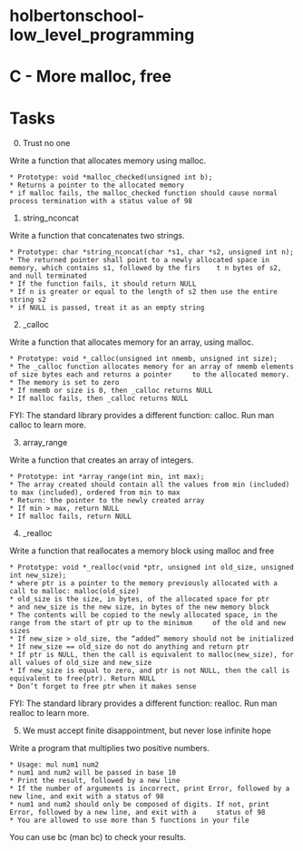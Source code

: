 # holbertonschool-low_level_programming

# C - More malloc, free

# Tasks

0. Trust no one

Write a function that allocates memory using malloc.

	* Prototype: void *malloc_checked(unsigned int b);
	* Returns a pointer to the allocated memory
	* if malloc fails, the malloc_checked function should cause normal process termination with a status value of 98

1. string_nconcat

Write a function that concatenates two strings.

	* Prototype: char *string_nconcat(char *s1, char *s2, unsigned int n);
	* The returned pointer shall point to a newly allocated space in memory, which contains s1, followed by the firs	t n bytes of s2, and null terminated
	* If the function fails, it should return NULL
	* If n is greater or equal to the length of s2 then use the entire string s2
	* if NULL is passed, treat it as an empty string

2. _calloc

Write a function that allocates memory for an array, using malloc.

	* Prototype: void *_calloc(unsigned int nmemb, unsigned int size);
	* The _calloc function allocates memory for an array of nmemb elements of size bytes each and returns a pointer 	to the allocated memory.
	* The memory is set to zero
	* If nmemb or size is 0, then _calloc returns NULL
	* If malloc fails, then _calloc returns NULL

FYI: The standard library provides a different function: calloc. Run man calloc to learn more.

3. array_range

Write a function that creates an array of integers.

	* Prototype: int *array_range(int min, int max);
	* The array created should contain all the values from min (included) to max (included), ordered from min to max
	* Return: the pointer to the newly created array
	* If min > max, return NULL
	* If malloc fails, return NULL

4. _realloc

Write a function that reallocates a memory block using malloc and free

	* Prototype: void *_realloc(void *ptr, unsigned int old_size, unsigned int new_size);
	* where ptr is a pointer to the memory previously allocated with a call to malloc: malloc(old_size)
	* old_size is the size, in bytes, of the allocated space for ptr
	* and new_size is the new size, in bytes of the new memory block
	* The contents will be copied to the newly allocated space, in the range from the start of ptr up to the minimum	 of the old and new sizes
	* If new_size > old_size, the “added” memory should not be initialized
	* If new_size == old_size do not do anything and return ptr
	* If ptr is NULL, then the call is equivalent to malloc(new_size), for all values of old_size and new_size
	* If new_size is equal to zero, and ptr is not NULL, then the call is equivalent to free(ptr). Return NULL
	* Don’t forget to free ptr when it makes sense

FYI: The standard library provides a different function: realloc. Run man realloc to learn more.

5. We must accept finite disappointment, but never lose infinite hope

Write a program that multiplies two positive numbers.

	* Usage: mul num1 num2
	* num1 and num2 will be passed in base 10
	* Print the result, followed by a new line
	* If the number of arguments is incorrect, print Error, followed by a new line, and exit with a status of 98
	* num1 and num2 should only be composed of digits. If not, print Error, followed by a new line, and exit with a 	status of 98
	* You are allowed to use more than 5 functions in your file

You can use bc (man bc) to check your results.
